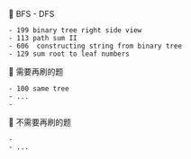 🌟 BFS - DFS
    
    - 199 binary tree right side view 
    - 113 path sum II 
    - 606  constructing string from binary tree
    - 129 sum root to leaf numbers
    
 
🌟 需要再刷的题
    
    - 100 same tree
    - ...
    - 

🌟 不需要再刷的题
    
    - 
    - ...






